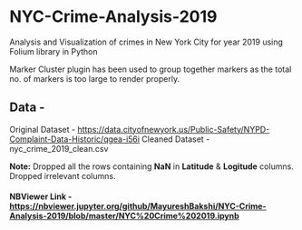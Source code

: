 # NYC-Crime-Analysis-2019
Analysis and Visualization of crimes in New York City for year 2019 using Folium library in Python

Marker Cluster plugin has been used to group together markers as the total no. of markers is too large to render properly.


## Data -
Original Dataset - https://data.cityofnewyork.us/Public-Safety/NYPD-Complaint-Data-Historic/qgea-i56i
Cleaned Dataset - nyc_crime_2019_clean.csv

__Note:__
Dropped all the rows containing __NaN__ in __Latitude__ & __Logitude__ columns.
Dropped irrelevant columns.


#### NBViewer Link - https://nbviewer.jupyter.org/github/MayureshBakshi/NYC-Crime-Analysis-2019/blob/master/NYC%20Crime%202019.ipynb
